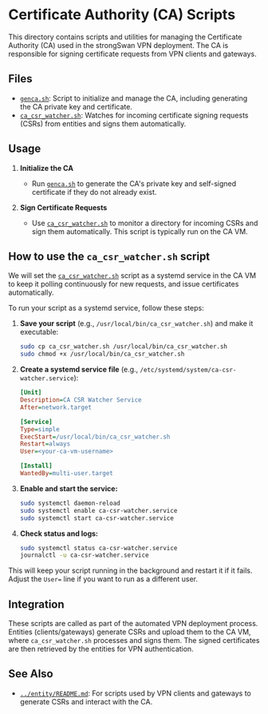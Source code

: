 # Certificate Authority (CA) Scripts

This directory contains scripts and utilities for managing the Certificate Authority (CA) used in the strongSwan VPN deployment. The CA is responsible for signing certificate requests from VPN clients and gateways.

## Files

- [`genca.sh`](genca.sh): Script to initialize and manage the CA, including generating the CA private key and certificate.
- [`ca_csr_watcher.sh`](ca_csr_watcher.sh): Watches for incoming certificate signing requests (CSRs) from entities and signs them automatically.

## Usage

1. **Initialize the CA**
   - Run [`genca.sh`](genca.sh) to generate the CA's private key and self-signed certificate if they do not already exist.

2. **Sign Certificate Requests**
   - Use [`ca_csr_watcher.sh`](ca_csr_watcher.sh) to monitor a directory for incoming CSRs and sign them automatically. This script is typically run on the CA VM.

## How to use the `ca_csr_watcher.sh` script

We will set the [`ca_csr_watcher.sh`](ca_csr_watcher.sh) script as a systemd service in the CA VM to keep it polling continuously for new requests, and issue certificates automatically.

To run your script as a systemd service, follow these steps:

1. **Save your script** (e.g., `/usr/local/bin/ca_csr_watcher.sh`) and make it executable:

   ```bash
   sudo cp ca_csr_watcher.sh /usr/local/bin/ca_csr_watcher.sh
   sudo chmod +x /usr/local/bin/ca_csr_watcher.sh
   ```

2. **Create a systemd service file** (e.g., `/etc/systemd/system/ca-csr-watcher.service`):

    ```ini
    [Unit]
    Description=CA CSR Watcher Service
    After=network.target

    [Service]
    Type=simple
    ExecStart=/usr/local/bin/ca_csr_watcher.sh
    Restart=always
    User=<your-ca-vm-username>

    [Install]
    WantedBy=multi-user.target
    ```

3. **Enable and start the service:**

   ```bash
   sudo systemctl daemon-reload
   sudo systemctl enable ca-csr-watcher.service
   sudo systemctl start ca-csr-watcher.service
   ```

4. **Check status and logs:**

   ```bash
   sudo systemctl status ca-csr-watcher.service
   journalctl -u ca-csr-watcher.service
   ```

This will keep your script running in the background and restart it if it fails. Adjust the `User=` line if you want to run as a different user.

## Integration

These scripts are called as part of the automated VPN deployment process. Entities (clients/gateways) generate CSRs and upload them to the CA VM, where `ca_csr_watcher.sh` processes and signs them. The signed certificates are then retrieved by the entities for VPN authentication.

## See Also

- [`../entity/README.md`](../entity/README.md): For scripts used by VPN clients and gateways to generate CSRs and interact with the CA.
